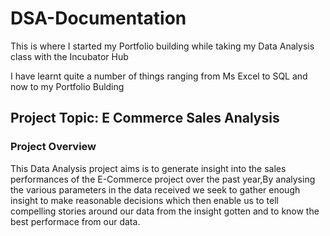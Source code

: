 # DSA-Documentation

This is where I started my Portfolio building while taking my Data Analysis class with the Incubator Hub

I have learnt quite a number of things ranging from Ms Excel to SQL and now to my Portfolio Bulding

## Project Topic: E Commerce Sales Analysis

### Project Overview
This Data Analysis project aims is to generate insight into the sales performances of the E-Commerce project over the past year,By analysing the various parameters in the data received we seek to gather enough insight to make reasonable decisions which then enable us to tell compelling stories around our data from the insight gotten and to know the best performace from our data.
